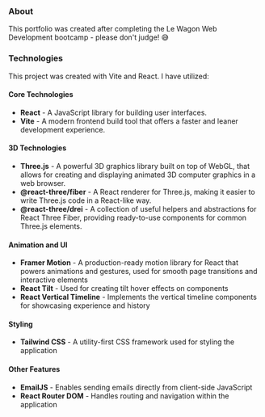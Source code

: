 ### About

This portfolio was created after completing the Le Wagon Web Development bootcamp - please don't judge! 😅

### Technologies

This project was created with Vite and React. I have utilized:

#### Core Technologies
- **React** - A JavaScript library for building user interfaces.
- **Vite** - A modern frontend build tool that offers a faster and leaner development experience.

#### 3D Technologies
- **Three.js** - A powerful 3D graphics library built on top of WebGL, that allows for creating and displaying animated 3D computer graphics in a web browser.
- **@react-three/fiber** - A React renderer for Three.js, making it easier to write Three.js code in a React-like way.
- **@react-three/drei** - A collection of useful helpers and abstractions for React Three Fiber, providing ready-to-use components for common Three.js elements.

#### Animation and UI
- **Framer Motion** - A production-ready motion library for React that powers animations and gestures, used for smooth page transitions and interactive elements
- **React Tilt** - Used for creating tilt hover effects on components
- **React Vertical Timeline** - Implements the vertical timeline components for showcasing experience and history

#### Styling
- **Tailwind CSS** - A utility-first CSS framework used for styling the application

#### Other Features
- **EmailJS** - Enables sending emails directly from client-side JavaScript
- **React Router DOM** - Handles routing and navigation within the application
